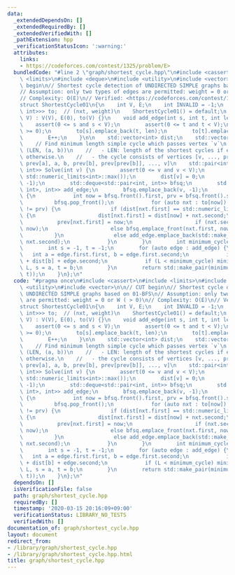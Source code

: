```yaml
---
data:
  _extendedDependsOn: []
  _extendedRequiredBy: []
  _extendedVerifiedWith: []
  _pathExtension: hpp
  _verificationStatusIcon: ':warning:'
  attributes:
    links:
    - https://codeforces.com/contest/1325/problem/E>
  bundledCode: "#line 2 \"graph/shortest_cycle.hpp\"\n#include <cassert>\n#include\
    \ <limits>\n#include <deque>\n#include <utility>\n#include <vector>\n\n// CUT\
    \ begin\n// Shortest cycle detection of UNDIRECTED SIMPLE graphs based on 01-BFS\n\
    // Assumption: only two types of edges are permitted: weight = 0 or W ( > 0)\n\
    // Complexity: O(E)\n// Verified: <https://codeforces.com/contest/1325/problem/E>\n\
    struct ShortestCycle01\n{\n    int V, E;\n    int INVALID = -1;\n    std::vector<std::vector<std::pair<int,\
    \ int>>> to;  // (nxt, weight)\n    ShortestCycle01() = default;\n    ShortestCycle01(int\
    \ V) : V(V), E(0), to(V) {}\n    void add_edge(int s, int t, int len) {\n    \
    \    assert(0 <= s and s < V);\n        assert(0 <= t and t < V);\n        assert(len\
    \ >= 0);\n        to[s].emplace_back(t, len);\n        to[t].emplace_back(s, len);\n\
    \        E++;\n    }\n\n    std::vector<int> dist;\n    std::vector<int> prev;\n\
    \    // Find minimum length simple cycle which passes vertex `v`\n    // - return:\
    \ (LEN, (a, b))\n    //   - LEN: length of the shortest cycles if exists, numeric_limits<int>::max()\
    \ otherwise.\n    //   - the cycle consists of vertices [v, ..., prev[prev[a]],\
    \ prev[a], a, b, prev[b], prev[prev[b]], ..., v]\n    std::pair<int, std::pair<int,\
    \ int>> Solve(int v) {\n        assert(0 <= v and v < V);\n        dist.assign(V,\
    \ std::numeric_limits<int>::max());\n        dist[v] = 0;\n        prev.assign(V,\
    \ -1);\n        std::deque<std::pair<int, int>> bfsq;\n        std::vector<std::pair<std::pair<int,\
    \ int>, int>> add_edge;\n        bfsq.emplace_back(v, -1);\n        while (!bfsq.empty())\
    \ {\n            int now = bfsq.front().first, prv = bfsq.front().second;\n  \
    \          bfsq.pop_front();\n            for (auto nxt : to[now]) if (nxt.first\
    \ != prv) {\n                if (dist[nxt.first] == std::numeric_limits<int>::max())\
    \ {\n                    dist[nxt.first] = dist[now] + nxt.second;\n         \
    \           prev[nxt.first] = now;\n                    if (nxt.second) bfsq.emplace_back(nxt.first,\
    \ now);\n                    else bfsq.emplace_front(nxt.first, now);\n      \
    \          }\n                else add_edge.emplace_back(std::make_pair(now, nxt.first),\
    \ nxt.second);\n            }\n        }\n        int minimum_cycle = std::numeric_limits<int>::max();\n\
    \        int s = -1, t = -1;\n        for (auto edge : add_edge) {\n         \
    \   int a = edge.first.first, b = edge.first.second;\n            int L = dist[a]\
    \ + dist[b] + edge.second;\n            if (L < minimum_cycle) minimum_cycle =\
    \ L, s = a, t = b;\n        }\n        return std::make_pair(minimum_cycle, std::make_pair(s,\
    \ t));\n    }\n};\n"
  code: "#pragma once\n#include <cassert>\n#include <limits>\n#include <deque>\n#include\
    \ <utility>\n#include <vector>\n\n// CUT begin\n// Shortest cycle detection of\
    \ UNDIRECTED SIMPLE graphs based on 01-BFS\n// Assumption: only two types of edges\
    \ are permitted: weight = 0 or W ( > 0)\n// Complexity: O(E)\n// Verified: <https://codeforces.com/contest/1325/problem/E>\n\
    struct ShortestCycle01\n{\n    int V, E;\n    int INVALID = -1;\n    std::vector<std::vector<std::pair<int,\
    \ int>>> to;  // (nxt, weight)\n    ShortestCycle01() = default;\n    ShortestCycle01(int\
    \ V) : V(V), E(0), to(V) {}\n    void add_edge(int s, int t, int len) {\n    \
    \    assert(0 <= s and s < V);\n        assert(0 <= t and t < V);\n        assert(len\
    \ >= 0);\n        to[s].emplace_back(t, len);\n        to[t].emplace_back(s, len);\n\
    \        E++;\n    }\n\n    std::vector<int> dist;\n    std::vector<int> prev;\n\
    \    // Find minimum length simple cycle which passes vertex `v`\n    // - return:\
    \ (LEN, (a, b))\n    //   - LEN: length of the shortest cycles if exists, numeric_limits<int>::max()\
    \ otherwise.\n    //   - the cycle consists of vertices [v, ..., prev[prev[a]],\
    \ prev[a], a, b, prev[b], prev[prev[b]], ..., v]\n    std::pair<int, std::pair<int,\
    \ int>> Solve(int v) {\n        assert(0 <= v and v < V);\n        dist.assign(V,\
    \ std::numeric_limits<int>::max());\n        dist[v] = 0;\n        prev.assign(V,\
    \ -1);\n        std::deque<std::pair<int, int>> bfsq;\n        std::vector<std::pair<std::pair<int,\
    \ int>, int>> add_edge;\n        bfsq.emplace_back(v, -1);\n        while (!bfsq.empty())\
    \ {\n            int now = bfsq.front().first, prv = bfsq.front().second;\n  \
    \          bfsq.pop_front();\n            for (auto nxt : to[now]) if (nxt.first\
    \ != prv) {\n                if (dist[nxt.first] == std::numeric_limits<int>::max())\
    \ {\n                    dist[nxt.first] = dist[now] + nxt.second;\n         \
    \           prev[nxt.first] = now;\n                    if (nxt.second) bfsq.emplace_back(nxt.first,\
    \ now);\n                    else bfsq.emplace_front(nxt.first, now);\n      \
    \          }\n                else add_edge.emplace_back(std::make_pair(now, nxt.first),\
    \ nxt.second);\n            }\n        }\n        int minimum_cycle = std::numeric_limits<int>::max();\n\
    \        int s = -1, t = -1;\n        for (auto edge : add_edge) {\n         \
    \   int a = edge.first.first, b = edge.first.second;\n            int L = dist[a]\
    \ + dist[b] + edge.second;\n            if (L < minimum_cycle) minimum_cycle =\
    \ L, s = a, t = b;\n        }\n        return std::make_pair(minimum_cycle, std::make_pair(s,\
    \ t));\n    }\n};\n"
  dependsOn: []
  isVerificationFile: false
  path: graph/shortest_cycle.hpp
  requiredBy: []
  timestamp: '2020-03-15 20:16:09+09:00'
  verificationStatus: LIBRARY_NO_TESTS
  verifiedWith: []
documentation_of: graph/shortest_cycle.hpp
layout: document
redirect_from:
- /library/graph/shortest_cycle.hpp
- /library/graph/shortest_cycle.hpp.html
title: graph/shortest_cycle.hpp
---
```

